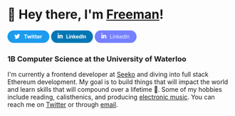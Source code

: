 # 👋 Hey there, I'm [Freeman](https://freemanjiang.com/)!

<a href="google.com" title="This is a test"><img src="/assets/Twitter.svg" width="94" height="28" aria-hidden="true"></a>
<a href="google.com" title="This is a test"><img src="/assets/LinkedIn.svg" width="94" height="28" aria-hidden="true"></a> <a href="google.com" title="This is a test"><img src="/assets/Group 3.svg" width="94" height="28" aria-hidden="true"></a>
### 1B Computer Science at the University of Waterloo 

I'm currently a frontend developer at [Seeko](https://www.getseeko.com/) and diving into full stack Ethereum development. My goal is to build things that will impact the world and learn skills that will compound over a lifetime 🚀. Some of my hobbies include reading, calisthenics, and producing [electronic music](https://www.youtube.com/channel/UCPoov46cB1Ae7XQzM6wM_Jw). You can reach me on [Twitter](https://twitter.com/freemanxjiang) or through [email](mailto:freeman.jiang.ca@gmail.com).
